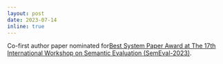 ```yaml
---
layout: post
date: 2023-07-14
inline: true
---
```


Co-first author paper nominated for<a href="https://semeval.github.io/SemEval2023/awards#:~:text=Nominated%20for%20Best%20System%20Paper%3A%20TohokuNLP%20at%20SemEval%2D2023%20Task%205%3A%20Clickbait%20Spoiling%20via%20Simple%20Seq2Seq%20Generation%20and%20Ensembling%0AHiroto%20Kurita%2C%20Ikumi%20Ito%2C%20Hiroaki%20Funayama%2C%20Shota%20Sasaki%2C%20Shoji%20Moriya%2C%20Ye%20Mengyu%2C%20Kazuma%20Kokuta%2C%20Ryujin%20Hatakeyama%2C%20Shusaku%20Sone%2C%20Kentaro%20Inui">Best System Paper Award at The 17th International Workshop on Semantic Evaluation (SemEval-2023)</a>.
